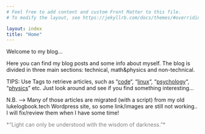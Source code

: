 ```yaml
---
# Feel free to add content and custom Front Matter to this file.
# To modify the layout, see https://jekyllrb.com/docs/themes/#overriding-theme-defaults

layout: index
title: "Home"
---
```

Welcome to my blog...

Here you can find my blog posts and some info about myself. The blog is divided in three main sections: technical, math&amp;physics and non-technical.

TIPS: Use Tags to retrieve articles, such as “[code](/_tags/code.html)“, “[linux](/_tags/linux.html)“, “[psychology](/_tags/psychology.html)“, “[physics](/_tags/physics.html)” etc. Just look around and see if you find something interesting…

N.B. --> Many of those articles are migrated (with a script) from my old lukelogbook.tech Wordpress site, so some link/images are still not working.. I will fix/review them when I have some time!


<span style="color: grey;">  
*“Light can only be understood with the wisdom of darkness.”*   
</span>